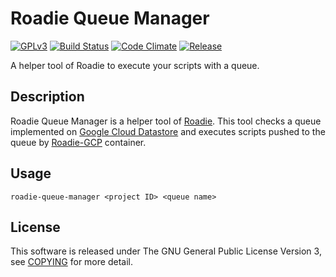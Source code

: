 # Roadie Queue Manager
[![GPLv3](https://img.shields.io/badge/license-GPLv3-blue.svg)](https://www.gnu.org/copyleft/gpl.html)
[![Build Status](https://travis-ci.org/jkawamoto/roadie-queue-manager.svg?branch=master)](https://travis-ci.org/jkawamoto/roadie-queue-manager)
[![Code Climate](https://codeclimate.com/github/jkawamoto/roadie-queue-manager/badges/gpa.svg)](https://codeclimate.com/github/jkawamoto/roadie-queue-manager)
[![Release](https://img.shields.io/badge/release-0.1.1-brightgreen.svg)](https://github.com/jkawamoto/roadie/releases/tag/v0.1.1)

A helper tool of Roadie to execute your scripts with a queue.

## Description
Roadie Queue Manager is a helper tool of [Roadie](https://jkawamoto.github.io/roadie/).
This tool checks a queue implemented on [Google Cloud Datastore](https://cloud.google.com/datastore/)
and executes scripts pushed to the queue by [Roadie-GCP](http://jkawamoto.github.io/roadie-gcp/) container.

## Usage
```
roadie-queue-manager <project ID> <queue name>
```

## License
This software is released under The GNU General Public License Version 3,
see [COPYING](COPYING) for more detail.
